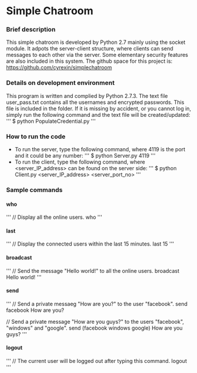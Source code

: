 # Simple Chatroom

### Brief description
This simple chatroom is developed by Python 2.7 mainly using the socket module. It adpots the server-client structure, where clients can send messages to each other via the server. Some elementary security features are also included in this system. The github space for this project is: https://github.com/cyrexin/simplechatroom

### Details on development environment
This program is written and complied by Python 2.7.3. The text file user_pass.txt contains all the usernames and encrypted passwords. This file is included in the folder. If it is missing by accident, or you cannot log in, simply run the following command and the text file will be created/updated:
'''
$ python PopulateCredential.py
'''

### How to run the code
- To run the server, type the following command, where 4119 is the port and it could be any number:
'''
$ python Server.py 4119
'''
- To run the client, type the following command, where <server_IP_address> can be found on the server side:
'''
$ python Client.py <server_IP_address> <server_port_no>
'''

### Sample commands
#### who
'''
// Display all the online users.
who
'''

#### last
'''
// Display the connected users within the last 15 minutes.
last 15
'''

#### broadcast
'''
// Send the message "Hello world!" to all the online users.
broadcast Hello world!
'''

#### send
'''
// Send a private messaeg "How are you?" to the user "facebook".
send facebook How are you?

// Send a private message "How are you guys?" to the users "facebook", "windows" and "google".
send (facebook windows google) How are you guys?
'''

#### logout
'''
// The current user will be logged out after typing this command.
logout
'''
